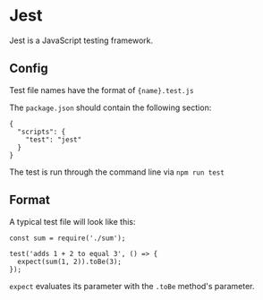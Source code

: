 # Jest

Jest is a JavaScript testing framework.

## Config

Test file names have the format of `{name}.test.js`

The `package.json` should contain the following section:

```
{
  "scripts": {
    "test": "jest"
  }
}
```

The test is run through the command line via `npm run test`

## Format

A typical test file will look like this:

```
const sum = require('./sum');

test('adds 1 + 2 to equal 3', () => {
  expect(sum(1, 2)).toBe(3);
});
```

`expect` evaluates its parameter with the `.toBe` method's parameter.
